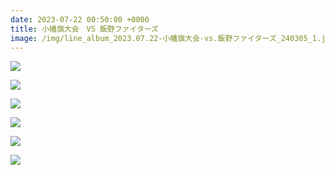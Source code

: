 ```yaml
---
date: 2023-07-22 00:50:00 +0000
title: 小幡旗大会　VS 飯野ファイターズ
image: /img/line_album_2023.07.22-小幡旗大会-vs.飯野ファイターズ_240305_1.jpg
---
```

![](/img/line_album_2023.07.22-小幡旗大会-vs.飯野ファイターズ_240305_2.jpg)

![](/img/line_album_2023.07.22-小幡旗大会-vs.飯野ファイターズ_240305_3.jpg)

![](/img/line_album_2023.07.22-小幡旗大会-vs.飯野ファイターズ_240305_4.jpg)

![](/img/line_album_2023.07.22-小幡旗大会-vs.飯野ファイターズ_240305_5.jpg)

![](/img/line_album_2023.07.22-小幡旗大会-vs.飯野ファイターズ_240305_6.jpg)

![](/img/line_album_2023.07.22-小幡旗大会-vs.飯野ファイターズ_240305_7.jpg)
